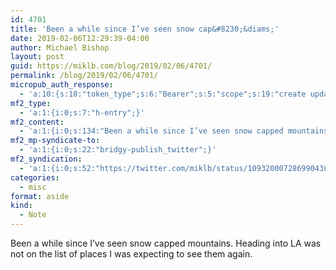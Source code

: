 ```yaml
---
id: 4701
title: 'Been a while since I’ve seen snow cap&#8230;&diams;'
date: 2019-02-06T12:29:39-04:00
author: Michael Bishop
layout: post
guid: https://miklb.com/blog/2019/02/06/4701/
permalink: /blog/2019/02/06/4701/
micropub_auth_response:
  - 'a:10:{s:10:"token_type";s:6:"Bearer";s:5:"scope";s:19:"create update media";s:2:"me";s:18:"https://miklb.com/";s:9:"issued_by";s:45:"https://miklb.com/wp-json/indieauth/1.0/token";s:9:"client_id";s:21:"https://quill.p3k.io/";s:11:"client_name";s:5:"Quill";s:11:"client_icon";s:46:"https://quill.p3k.io/images/quill-icon-196.png";s:9:"issued_at";i:1547363104;s:4:"user";i:1;s:13:"last_accessed";i:1549474178;}'
mf2_type:
  - 'a:1:{i:0;s:7:"h-entry";}'
mf2_content:
  - 'a:1:{i:0;s:134:"Been a while since I’ve seen snow capped mountains. Heading into LA was not on the list of places I was expecting to see them again.";}'
mf2_mp-syndicate-to:
  - 'a:1:{i:0;s:22:"bridgy-publish_twitter";}'
mf2_syndication:
  - 'a:1:{i:0;s:52:"https://twitter.com/miklb/status/1093200072869904385";}'
categories:
  - misc
format: aside
kind:
  - Note
---
```

Been a while since I’ve seen snow capped mountains. Heading into LA was not on the list of places I was expecting to see them again.
